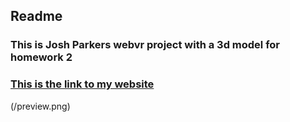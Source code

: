 ## Readme
### This is Josh Parkers webvr project with a 3d model for homework 2
### [This is the link to my website](https://jpp2121.github.io/Webvrhomework2/)
(/preview.png)
